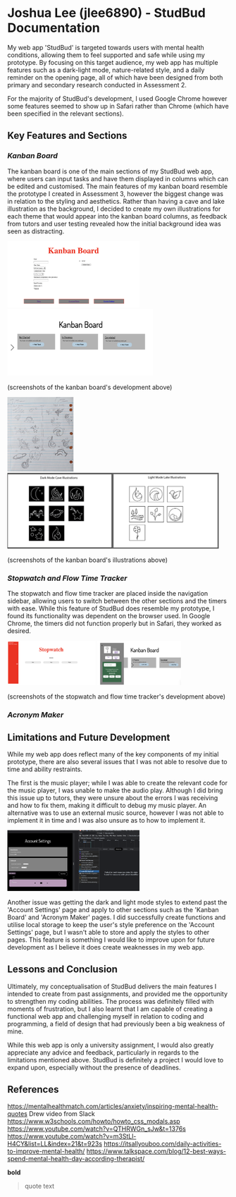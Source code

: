 # Joshua Lee (jlee6890) - StudBud Documentation
My web app 'StudBud' is targeted towards users with mental health conditions, allowing them to feel supported and safe while using my prototype. By focusing on this target audience, my web app has multiple features such as a dark-light mode, nature-related style, and a daily reminder on the opening page, all of which have been designed from both primary and secondary research conducted in Assessment 2. 

For the majority of StudBud's development, I used Google Chrome however some features seemed to show up in Safari rather than Chrome (which have been specified in the relevant sections).

## Key Features and Sections
### _Kanban Board_
The kanban board is one of the main sections of my StudBud web app, where users can input tasks and have them displayed in columns which can be edited and customised. The main features of my kanban board resemble the prototype I created in Assessment 3, however the biggest change was in relation to the styling and aesthetics. Rather than having a cave and lake illustration as the background, I decided to create my own illustrations for each theme that would appear into the kanban board columns, as feedback from tutors and user testing revealed how the initial background idea was seen as distracting. 

<img src="./readme-files/kanban-board1.png" width="300" alt="Development of Kanban Board - 1">
<img src="./readme-files/kanban-board2.png" width="330" alt="Development of Kanban Board - 2">
 
(screenshots of the kanban board's development above)

<img src="./readme-files/brainstorm1.jpg" width="150" alt="Development of Kanban Board Illustrations - 1">
<img src="./readme-files/icons.png" width="480" alt="Development of Kanban Board Illustrations - 1">

(screenshots of the kanban board's illustrations above)


### _Stopwatch and Flow Time Tracker_
The stopwatch and flow time tracker are placed inside the navigation sidebar, allowing users to switch between the other sections and the timers with ease. While this feature of StudBud does resemble my prototype, I found its functionality was dependent on the browser used. In Google Chrome, the timers did not function properly but in Safari, they worked as desired.

<img src="./readme-files/stopwatch-1.png" width="200" alt="Development of Stopwatch - 1">
<img src="./readme-files/stopwatch2.png" width="190" alt="Development of Stopwatch - 2">

(screenshots of the stopwatch and flow time tracker's development above)

### _Acronym Maker_

## Limitations and Future Development 
While my web app does reflect many of the key components of my initial prototype, there are also several issues that I was not able to resolve due to time and ability restraints. 

The first is the music player; while I was able to create the relevant code for the music player, I was unable to make the audio play. Although I did bring this issue up to tutors, they were unsure about the errors I was receiving and how to fix them, making it difficult to debug my music player. An alternative was to use an external music source, however I was not able to implement it in time and I was also unsure as to how to implement it. 

<img src="./readme-files/error.png" width="300" alt="<Music Player Error">

Another issue was getting the dark and light mode styles to extend past the 'Account Settings' page and apply to other sections such as the 'Kanban Board' and 'Acronym Maker' pages. I did successfully create functions and utilise local storage to keep the user's style preference on the 'Account Settings' page, but I wasn't able to store and apply the styles to other pages. This feature is something I would like to improve upon for future development as I believe it does create weaknesses in my web app. 

## Lessons and Conclusion
Ultimately, my conceptualisation of StudBud delivers the main features I intended to create from past assignments, and provided me the opportunity to strengthen my coding abilities. The process was definitely filled with moments of frustration, but I also learnt that I am capable of creating a functional web app and challenging myself in relation to coding and programming, a field of design that had previously been a big weakness of mine. 

While this web app is only a university assignment, I would also greatly appreciate any advice and feedback, particularly in regards to the limitations mentioned above. StudBud is definitely a project I would love to expand upon, especially without the presence of deadlines. 

## References 
https://mentalhealthmatch.com/articles/anxiety/inspiring-mental-health-quotes
Drew video from Slack
https://www.w3schools.com/howto/howto_css_modals.asp
https://www.youtube.com/watch?v=QTHRWGn_sJw&t=1376s
https://www.youtube.com/watch?v=m3StLl-H4CY&list=LL&index=21&t=923s 
https://itsallyouboo.com/daily-activities-to-improve-mental-health/
https://www.talkspace.com/blog/12-best-ways-spend-mental-health-day-according-therapist/ 

**bold**

> quote text